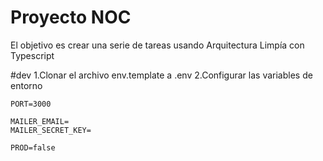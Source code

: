 # Proyecto NOC

El objetivo es crear una serie de tareas usando Arquitectura Limpía con Typescript

#dev
1.Clonar el archivo env.template a .env
2.Configurar las variables de entorno

```
PORT=3000

MAILER_EMAIL=
MAILER_SECRET_KEY=

PROD=false
```
